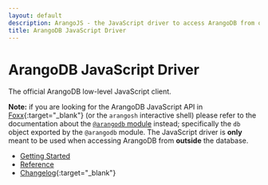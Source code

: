```yaml
---
layout: default
description: ArangoJS - the JavaScript driver to access ArangoDB from outside the database, primarily with Node.js
title: ArangoDB JavaScript Driver
---
```


# ArangoDB JavaScript Driver

The official ArangoDB low-level JavaScript client.

**Note:** if you are looking for the ArangoDB JavaScript API in
[Foxx](https://www.arangodb.com/community-server/foxx/){:target="_blank"} (or the `arangosh` interactive shell) please
refer to the documentation about the
[`@arangodb` module](../foxx-reference-modules.html#the-arangodb-module)
instead; specifically the `db` object exported by the `@arangodb` module. The
JavaScript driver is **only** meant to be used when accessing ArangoDB from
**outside** the database.

- [Getting Started](js-getting-started.html)
- [Reference](js-reference.html)
- [Changelog](https://github.com/arangodb/arangojs/blob/master/CHANGELOG.md#readme){:target="_blank"}
